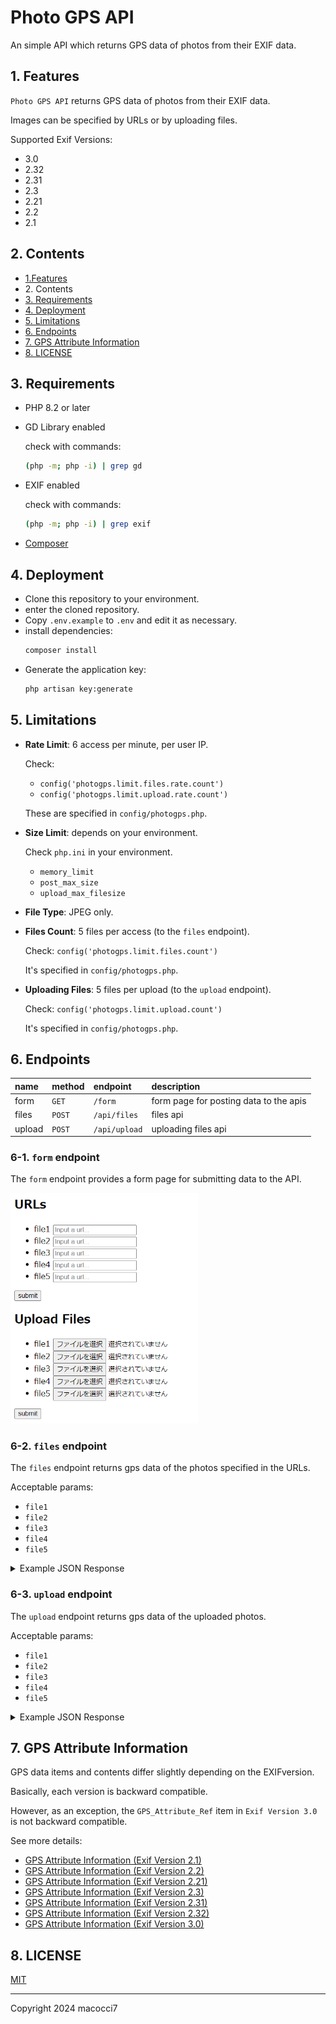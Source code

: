 # Photo GPS API

An simple API which returns GPS data of photos from their EXIF data.

## 1. Features

`Photo GPS API` returns GPS data of photos from their EXIF data.

Images can be specified by URLs or by uploading files.

Supported Exif Versions:

- 3.0
- 2.32
- 2.31
- 2.3
- 2.21
- 2.2
- 2.1

## 2. Contents

- [1.Features](#1-features)
- 2\. Contents
- [3. Requirements](#3-requirements)
- [4. Deployment](#4-deployment)
- [5. Limitations](#5-limitations)
- [6. Endpoints](#6-endpoints)
- [7. GPS Attribute Information](#7-gps-attribute-information)
- [8. LICENSE](#8-license)

## 3. Requirements

- PHP 8.2 or later
- GD Library enabled

  check with commands:
  ```bash
  (php -m; php -i) | grep gd
  ```

- EXIF enabled

  check with commands:
  ```bash
  (php -m; php -i) | grep exif
  ```

- [Composer](https://getcomposer.org/)

## 4. Deployment

- Clone this repository to your environment.
- enter the cloned repository.
- Copy `.env.example` to `.env` and edit it as necessary.
- install dependencies:
  ```bash
  composer install
  ```
- Generate the application key:
  ```bash
  php artisan key:generate
  ```

## 5. Limitations

- **Rate Limit**: 6 access per minute, per user IP.

  Check:
  - `config('photogps.limit.files.rate.count')`
  - `config('photogps.limit.upload.rate.count')`

  These are specified in `config/photogps.php`.

- **Size Limit**: depends on your environment.

  Check `php.ini` in your environment.
  - `memory_limit`
  - `post_max_size`
  - `upload_max_filesize`

- **File Type**: JPEG only.
- **Files Count**: 5 files per access (to the `files` endpoint).

  Check: `config('photogps.limit.files.count')`

  It's specified in `config/photogps.php`.

- **Uploading Files**: 5 files per upload (to the `upload` endpoint).

  Check: `config('photogps.limit.upload.count')`

  It's specified in `config/photogps.php`.

## 6. Endpoints

|name|method|endpoint|description|
|:---|:---|:---|:---|
|form|`GET`|`/form`|form page for posting data to the apis|
|files|`POST`|`/api/files`|files api|
|upload|`POST`|`/api/upload`|uploading files api|

### 6-1. `form` endpoint

The `form` endpoint provides a form page for submitting data to the API.

<img src="public/img/photo_gps_api_form.png" width="300" />

### 6-2. `files` endpoint

The `files` endpoint returns gps data of the photos specified in the URLs.

Acceptable params:
- `file1`
- `file2`
- `file3`
- `file4`
- `file5`

<details><summary>Example JSON Response</summary>

```json
[
   {
      "file":"http:\/\/macocci7.net\/photo\/gps\/remote_fake_gps_001.jpg",
      "exif_version":"0300",
      "gps_data":{
         "GPSLatitudeRef":"N",
         "GPSLatitude":[
            "31\/1",
            "34\/1",
            "8083\/1000"
         ],
         "GPSLongitudeRef":"E",
         "GPSLongitude":[
            "35\/1",
            "30\/1",
            "5245\/1000"
         ],
         "GPSAltitudeRef":"3",
         "GPSAltitude":"42200\/100",
         "GPSTimeStamp":[
            "2\/1",
            "22\/1",
            "14\/1"
         ],
         "GPSSpeedRef":"N",
         "GPSSpeed":"22778\/1829",
         "GPSTrackRef":"M",
         "GPSTrack":"157243\/2500",
         "GPSImgDirectionRef":"M",
         "GPSImgDirection":"195581\/555",
         "GPSDestBearingRef":"M",
         "GPSDestBearing":"83632\/603",
         "GPSDateStamp":"2018:03:31"
      }
   },
   {
      "file":"https:\/\/macocci7.net\/photo\/gps\/remote_fake_gps_002.jpg",
      "exif_version":"0300",
      "gps_data":{
         "GPSLatitudeRef":"S",
         "GPSLatitude":[
            "20\/1",
            "11\/1",
            "20898\/1000"
         ],
         "GPSLongitudeRef":"W",
         "GPSLongitude":[
            "67\/1",
            "35\/1",
            "15808\/1000"
         ],
         "GPSAltitudeRef":"0",
         "GPSAltitude":"370000\/100",
         "GPSTimeStamp":[
            "1\/1",
            "31\/1",
            "46\/1"
         ],
         "GPSSpeedRef":"M",
         "GPSSpeed":"100\/1",
         "GPSTrackRef":"T",
         "GPSTrack":"143885\/536",
         "GPSImgDirectionRef":"T",
         "GPSImgDirection":"115074\/413",
         "GPSDestBearingRef":"T",
         "GPSDestBearing":"188418\/689",
         "GPSDateStamp":"2015:06:07"
      }
   }
]
```
</details>

### 6-3. `upload` endpoint

The `upload` endpoint returns gps data of the uploaded photos.

Acceptable params:
- `file1`
- `file2`
- `file3`
- `file4`
- `file5`

<details><summary>Example JSON Response</summary>

```json
[
   {
      "file":"miracle_north_intersection.jpg",
      "exif_version":"0300",
      "gps_data":{
         "GPSLatitudeRef":"N",
         "GPSLatitude":[
            "35\/1",
            "52\/1",
            "20491\/1000"
         ],
         "GPSLongitudeRef":"E",
         "GPSLongitude":[
            "139\/1",
            "47\/1",
            "830\/1000"
         ],
         "GPSAltitudeRef":"0",
         "GPSAltitude":"370\/100"
      }
   },
   {
      "file":"sendai_snowman01.JPEG",
      "exif_version":"0300",
      "gps_data":{
         "GPSLatitudeRef":"N",
         "GPSLatitude":[
            "38\/1",
            "15\/1",
            "49902\/1000"
         ],
         "GPSLongitudeRef":"E",
         "GPSLongitude":[
            "140\/1",
            "52\/1",
            "15063\/1000"
         ],
         "GPSAltitudeRef":"0",
         "GPSAltitude":"4200\/100"
      }
   },
   {
      "file":"without_gps.jpg",
      "exif_version":"0220",
      "gps_data":[
         
      ]
   }
]
```
</details>

## 7. GPS Attribute Information

GPS data items and contents differ slightly depending on the EXIF ​​version.

Basically, each version is backward compatible.

However, as an exception, the `GPS_Attribute_Ref` item in `Exif Version 3.0` is not backward compatible.

See more details:

- [GPS Attribute Information (Exif Version 2.1)](public/docs/GpsAttrInfo.0210.md)
- [GPS Attribute Information (Exif Version 2.2)](public/docs/GpsAttrInfo.0220.md)
- [GPS Attribute Information (Exif Version 2.21)](public/docs/GpsAttrInfo.0221.md)
- [GPS Attribute Information (Exif Version 2.3)](public/docs/GpsAttrInfo.0230.md)
- [GPS Attribute Information (Exif Version 2.31)](public/docs/GpsAttrInfo.0231.md)
- [GPS Attribute Information (Exif Version 2.32)](public/docs/GpsAttrInfo.0232.md)
- [GPS Attribute Information (Exif Version 3.0)](public/docs/GpsAttrInfo.0300.md)

## 8. LICENSE

[MIT](LICENSE)

***

Copyright 2024 macocci7
